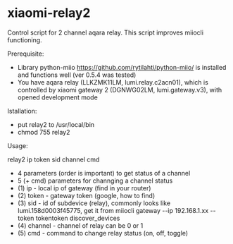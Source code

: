 # xiaomi-relay2
Control script for 2 channel  aqara relay. This script improves miiocli functioning.

Prerequisite:
- Library python-miio https://github.com/rytilahti/python-miio/ is installed and functions well (ver 0.5.4 was tested)
- You have aqara relay (LLKZMK11LM, lumi.relay.c2acn01), which is controlled by xiaomi gateway 2 (DGNWG02LM, lumi.gateway.v3), with opened development mode

Istallation:
- put relay2 to /usr/local/bin
- chmod 755 relay2

Usage:

relay2 ip token sid channel cmd
 
- 4 parameters (order is important) to get status of a channel
- 5 (+ cmd) parameters for channging a channel status
- (1) ip - local ip of gateway (find in your router)
- (2) token - gateway token (google, how to find)
- (3) sid - id of subdevice (relay), commonly looks like 
   lumi.158d0003f45775, get it from
   miiocli gateway --ip 192.168.1.xx --token tokentoken discover_devices
- (4) channel - channel of relay can be 0 or 1
- (5) cmd - command to change relay status (on, off, toggle)
